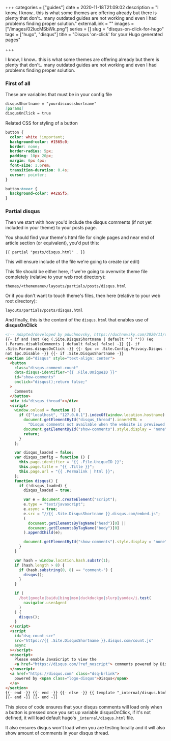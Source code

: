 +++
categories = ["guides"]
date = 2020-11-18T21:09:02
description = "I know, I know.. this is what some themes are offering already but there is plenty that don't.. many outdated guides are not working and even I had problems finding proper solution."
externalLink = ""
images = ["/images/02lucMSbWk.png"]
series = []
slug = "disqus-on-click-for-hugo"
tags = ["hugo", "disqus"]
title = "Disqus 'on-click' for your Hugo generated pages"

+++

I know, I know.. this is what some themes are offering already but there is plenty that don't.. many outdated guides are not working and even I had problems finding proper solution.

### First of all

These are variables that must be in your config file

```md
disqusShortname = "yourdiscussshortname"
[params]
disqusOnClick = true
```

Related CSS for styling of a button

```css
button {
  color: white !important;
  background-color: #1565c0;
  border: none;
  border-radius: 5px;
  padding: 10px 20px;
  margin: 6px 4px;
  font-size: 1.6rem;
  transition-duration: 0.4s;
  cursor: pointer;
}

button:hover {
  background-color: #42a5f5;
}
```

### Partial disqus

Then we start with how you'd include the disqus comments (if not yet included in your theme) to your posts page.

You should find your theme's html file for single pages and near end of article section (or equivalent), you'd put this:

`{{ partial "posts/disqus.html" . }}`

This will ensure include of the file we're going to create (or edit)

This file should be either here, if we're going to overwrite theme file completely (relative to your web root directory):

`themes/<themename>/layouts/partials/posts/disqus.html`

Or if you don't want to touch theme's files, then here (relative to your web root directory):

`layouts/partials/posts/disqus.html`

And finally, this is the content of the `disqus.html` that enables use of **disqusOnClick**

```html
<!-- Adapted/developed by pduchnovsky, https://duchnovsky.com/2020/11/disqus-on-click-for-hugo/ -->
{{- if and (not (eq (.Site.DisqusShortname | default "") "")) (eq
(.Params.disableComments | default false) false) -}} {{- if
.Site.Params.disqusOnClick -}} {{- $pc := .Site.Config.Privacy.Disqus -}} {{- if
not $pc.Disable -}} {{- if .Site.DisqusShortname -}}
<section id="disqus" style="text-align: center">
  <button
    class="disqus-comment-count"
    data-disqus-identifier="{{ .File.UniqueID }}"
    id="show-comments"
    onclick="disqus();return false;"
  >
    Comments
  </button>
  <div id="disqus_thread"></div>
  <script>
    window.onload = function () {
      if (["localhost", "127.0.0.1"].indexOf(window.location.hostname) != -1) {
        document.getElementById("disqus_thread").innerHTML =
          "Disqus comments not available when the website is previewed locally.";
        document.getElementById("show-comments").style.display = "none";
        return;
      }
    };

    var disqus_loaded = false;
    var disqus_config = function () {
      this.page.identifier = "{{ .File.UniqueID }}";
      this.page.title = "{{ .Title }}";
      this.page.url = "{{ .Permalink | html }}";
    };
    function disqus() {
      if (!disqus_loaded) {
        disqus_loaded = true;

        var e = document.createElement("script");
        e.type = "text/javascript";
        e.async = true;
        e.src = "//{{ .Site.DisqusShortname }}.disqus.com/embed.js";
        (
          document.getElementsByTagName("head")[0] ||
          document.getElementsByTagName("body")[0]
        ).appendChild(e);

        document.getElementById("show-comments").style.display = "none";
      }
    }

    var hash = window.location.hash.substr(1);
    if (hash.length > 8) {
      if (hash.substring(0, 8) == "comment-") {
        disqus();
      }
    }

    if (
      /bot|google|baidu|bing|msn|duckduckgo|slurp|yandex/i.test(
        navigator.userAgent
      )
    ) {
      disqus();
    }
  </script>
  <script
    id="dsq-count-scr"
    src="https://{{ .Site.DisqusShortname }}.disqus.com/count.js"
    async
  ></script>
  <noscript>
    Please enable JavaScript to view the
    <a href="https://disqus.com/?ref_noscript"> comments powered by Disqus. </a>
  </noscript>
  <a href="https://disqus.com" class="dsq-brlink">
    powered by <span class="logo-disqus">Disqus</span>
  </a>
</section>
{{- end -}} {{- end -}} {{- else -}} {{ template "_internal/disqus.html" . }}
{{- end -}} {{- end -}}
```

This piece of code ensures that your disqus comments will load only when a button is pressed once you set up variable disqusOnClick, if it's not defined, it will load default hugo's `_internal/disqus.html` file.

It also ensures disqus won't load when you are testing locally and it will also show amount of comments in your disqus thread.
